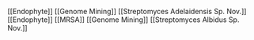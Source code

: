 [[Endophyte]]
[[Genome Mining]]
[[Streptomyces Adelaidensis Sp. Nov.]]
[[Endophyte]]
[[MRSA]]
[[Genome Mining]]
[[Streptomyces Albidus Sp. Nov.]]
